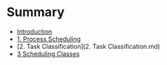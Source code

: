 # Summary

* [Introduction](README.md)
* [1. Process Scheduling](chapter1.md)
* [2. Task Classification](2. Task Classification.md)
* [3 Scheduling Classes](chapter3.md)

